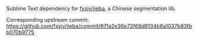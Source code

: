 Sublime Text dependency for [fxsjy/jieba](https://github.com/fxsjy/jieba), a Chinese segmentation lib.

Corresponding upstream commit: https://github.com/fxsjy/jieba/commit/67fa2e36e72f69d9134b8a1037b83fbb070b9775
